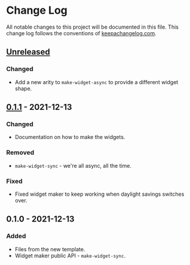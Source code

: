 # Change Log
All notable changes to this project will be documented in this file. This change log follows the conventions of [keepachangelog.com](http://keepachangelog.com/).

## [Unreleased]
### Changed
- Add a new arity to `make-widget-async` to provide a different widget shape.

## [0.1.1] - 2021-12-13
### Changed
- Documentation on how to make the widgets.

### Removed
- `make-widget-sync` - we're all async, all the time.

### Fixed
- Fixed widget maker to keep working when daylight savings switches over.

## 0.1.0 - 2021-12-13
### Added
- Files from the new template.
- Widget maker public API - `make-widget-sync`.

[Unreleased]: https://github.com/your-name/hello-web-2/compare/0.1.1...HEAD
[0.1.1]: https://github.com/your-name/hello-web-2/compare/0.1.0...0.1.1
